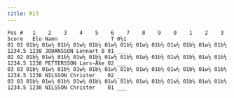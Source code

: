 ```yaml
---
title: R13
---
```


```
Pos #   1    2    3    4    5    6    7    8    9    0    1    2    3  Score   Elo Namn                 T 0½1
01 01 01b½ 01w½ 01b½ 01w½ 01b½ 01w½ 01b½ 01w½ 01b½ 01w½ 01b½ 01w½ 01b½ 1234.5 1238 JOHANSSON Lennart B 01 ___
02 02 01b½ 01w½ 01b½ 01w½ 01b½ 01w½ 01b½ 01w½ 01b½ 01w½ 01b½ 01w½ 01b½ 1234.5 1238 PETTERSSON Lars-Åke 02 ___
03 03 01b½ 01w½ 01b½ 01w½ 01b½ 01w½ 01b½ 01w½ 01b½ 01w½ 01b½ 01w½ 01b½ 1234.5 1238 NILSSON Christer    02 ___
03 03 01b½ 01w½ 01b½ 01w½ 01b½ 01w½ 01b½ 01w½ 01b½ 01w½ 01b½ 01w½ 01b½ 1234.5 1238 NILSSON Christer    01 ___
```

<!-- <style>
	  margin: 0 /* krävs för att slippa tom sida efteråt vid utskrift */
</style> -->
